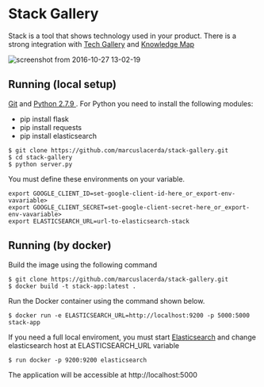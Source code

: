 # Stack Gallery

Stack is a tool that shows technology used in your product. There is a strong integration with [Tech Gallery][techgallery] and [Knowledge Map][knowledge]

![screenshot from 2016-10-27 13-02-19](https://cloud.githubusercontent.com/assets/6742877/19829377/e83e0b94-9dbd-11e6-84d8-cbad124c8e0f.png)

## Running (local setup)
[Git][] and [Python 2.7.9 ][Python]. For Python you need to install the following modules:
* pip install flask
* pip install requests
* pip install elasticsearch

```console
$ git clone https://github.com/marcuslacerda/stack-gallery.git
$ cd stack-gallery
$ python server.py
```

You must define these environments on your variable. 

```console
export GOOGLE_CLIENT_ID=set-google-client-id-here_or_export-env-vavariable>
export GOOGLE_CLIENT_SECRET=set-google-client-secret-here_or_export-env-vavariable>
export ELASTICSEARCH_URL=url-to-elasticsearch-stack
```

## Running (by docker)

Build the image using the following command

```console
$ git clone https://github.com/marcuslacerda/stack-gallery.git
$ docker build -t stack-app:latest .
```

Run the Docker container using the command shown below.

```console
$ docker run -e ELASTICSEARCH_URL=http://localhost:9200 -p 5000:5000 stack-app
```

If you need a full local enviroment, you must start [Elasticsearch] and change elasticsearch host at ELASTICSEARCH_URL variable

```console
$ run docker -p 9200:9200 elasticsearch
```

The application will be accessible at http://localhost:5000

[techgallery]: https://github.com/ciandt-dev/tech-gallery
[knowledge]: https://github.com/marcuslacerda/tech-gallery-knowledgemap
[Git]: http://help.github.com/set-up-git-redirect
[Python]: https://www.python.org
[Pull requests]: https://help.github.com/categories/collaborating-on-projects-using-issues-and-pull-requests/
[Elasticsearch]: https://www.elastic.co/products/elasticsearch 
